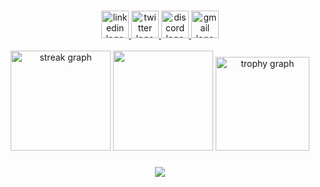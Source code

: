 
###

<div align="center">
  <a href="https://www.linkedin.com/in/saraswotikhadka1111/" target="_blank">
    <img src="https://img.shields.io/static/v1?message=LinkedIn&logo=linkedin&label=&color=0077B5&logoColor=white&labelColor=&style=for-the-badge" height="44" alt="linkedin logo"  />
  </a>
  <a href="https://x.com/Saraswoti1110" target="_blank">
    <img src="https://img.shields.io/static/v1?message=Twitter&logo=twitter&label=&color=1DA1F2&logoColor=pink&labelColor=&style=for-the-badge" height="44" alt="twitter logo"  />
  </a>
  <a href="https://discord.com/channels/@saraswoti1111" target="_blank">
    <img src="https://img.shields.io/static/v1?message=Discord&logo=discord&label=&color=7289DA&logoColor=white&labelColor=&style=for-the-badge" height="44" alt="discord logo"  />
  </a>
  <a href="mailto.saraswotikhadka2k2@gmail.com" target="_blank"> 
<!--     ###saraswotikhadka2k2@gmail.com -->
    <img src="https://img.shields.io/static/v1?message=gmail&logo=gmail&label=&color=7393AA&logoColor=red&labelColor=&style=for-the-badge" height="44" alt="gmail logo"  />
  </a>
</div> <br>

<div align="center">
  <img src="https://streak-stats.demolab.com?user=saraswoti2024&locale=en&mode=daily&theme=dracula&hide_border=false&border_radius=5&order=3" height="160" alt="streak graph"  />
     
  <img height="160" src="https://media3.giphy.com/media/v1.Y2lkPTc5MGI3NjExeTlrMTNudHE0dXkxaHRsdTVvc3ZqcG9iYnh0ejE2cDlmMWZtYmR3OSZlcD12MV9pbnRlcm5hbF9naWZfYnlfaWQmY3Q9Zw/nFLW7PNGgN3lI68rdv/giphy.gif"/>
 <img src="https://github-profile-trophy.vercel.app?username=saraswoti2024&theme=dracula&column=-1&row=1&margin-w=6&margin-h=6&no-bg=false&no-frame=false&order=4" height="150" alt="trophy graph"  /> 

</div>

###

<div align="center">
  <img src="https://visitor-badge.laobi.icu/badge?page_id=saraswoti2024.saraswoti2024&left_color=lightpink&right_color=darkslategrey"  />
</div>

###
